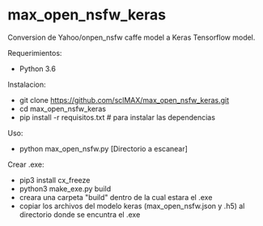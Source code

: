 # max_open_nsfw_keras

Conversion de Yahoo/onpen_nsfw caffe model a Keras Tensorflow model.

Requerimientos:

  - Python 3.6
  
Instalacion:

  - git clone https://github.com/sclMAX/max_open_nsfw_keras.git
  - cd max_open_nsfw_keras
  - pip install -r requisitos.txt # para instalar las dependencias

Uso:

  - python max_open_nsfw.py  [Directorio a escanear]

Crear .exe:

  - pip3 install cx_freeze
  - python3 make_exe.py build
  - creara una carpeta "build" dentro de la cual estara el .exe 
  - copiar los archivos del modelo keras (max_open_nsfw.json y .h5) al directorio donde se encuntra el .exe